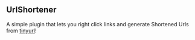 ## UrlShortener
A simple plugin that lets you right click links and generate Shortened Urls from [tinyurl](https://tinyurl.com/app)!
